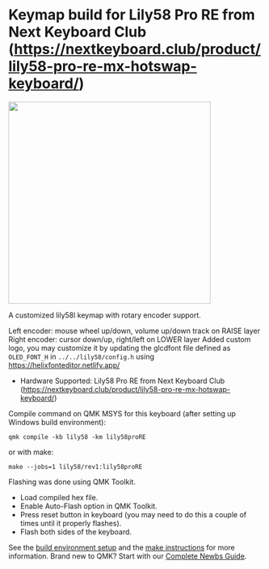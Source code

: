 # Keymap build for Lily58 Pro RE from Next Keyboard Club (https://nextkeyboard.club/product/lily58-pro-re-mx-hotswap-keyboard/)
<img src="https://i0.wp.com/nextkeyboard.club/wp-content/uploads/2021/09/img_6204-scaled.jpeg?fit=2560%2C2560&ssl=1" width="400">

A customized lily58l keymap with rotary encoder support.

Left encoder: mouse wheel up/down, volume up/down track on RAISE layer  
Right encoder: cursor down/up, right/left on LOWER layer
Added custom logo, you may customize it by updating the glcdfont file defined as `OLED_FONT_H` in `../../lily58/config.h` using https://helixfonteditor.netlify.app/

* Hardware Supported: Lily58 Pro RE from Next Keyboard Club (https://nextkeyboard.club/product/lily58-pro-re-mx-hotswap-keyboard/)

Compile command on QMK MSYS for this keyboard (after setting up Windows build environment):
 
    qmk compile -kb lily58 -km lily58proRE
    
or with make:

    make --jobs=1 lily58/rev1:lily58proRE

Flashing was done using QMK Toolkit.
- Load compiled hex file.
- Enable Auto-Flash option in QMK Toolkit.
- Press reset button in keyboard (you may need to do this a couple of times until it properly flashes).
- Flash both sides of the keyboard.
    
See the [build environment setup](https://docs.qmk.fm/#/getting_started_build_tools) and the [make instructions](https://docs.qmk.fm/#/getting_started_make_guide) for more information. Brand new to QMK? Start with our [Complete Newbs Guide](https://docs.qmk.fm/#/newbs).
